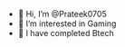 - 👋 Hi, I’m @Prateek0705
- 👀 I’m interested in Gaming
- 🌱 I have completed Btech 

<!---
Prateek0705/Prateek0705 is a ✨ special ✨ repository because its `README.md` (this file) appears on your GitHub profile.
You can click the Preview link to take a look at your changes.
--->
